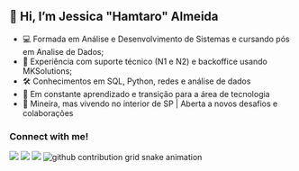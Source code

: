 ##  👋 Hi, I’m Jessica "Hamtaro" Almeida
- 💻 Formada em Análise e Desenvolvimento de Sistemas e cursando pós em Analise de Dados;
- 🔧 Experiência com suporte técnico (N1 e N2) e backoffice usando MKSolutions;
- 🛠️ Conhecimentos em SQL, Python, redes e análise de dados
- 🚀 Em constante aprendizado e transição para a área de tecnologia
- 📍 Mineira, mas vivendo no interior de SP | Aberta a novos desafios e colaborações

<!--Redes Sociais-->
<div>
 <h3 align="left">Connect with me!</h3>
  <a href="https://www.linkedin.com/in/jessialmeida/" target="_blank"><img src="https://img.shields.io/badge/-LinkedIn-%230077B5?style=for-the-badge&logo=linkedin&logoColor=white" target="_blank"></a> 
  <a href="https://instagram.com/jazz_almeida" target="_blank"><img src="https://img.shields.io/badge/-Instagram-%23E4405F?style=for-the-badge&logo=instagram&logoColor=white" target="_blank"></a>
  <a href = "mailto:almeida.jtec@gmail.com"><img src="https://img.shields.io/badge/-Gmail-%23333?style=for-the-badge&logo=gmail&logoColor=white" target="_blank"></a>

  <picture>
  <source media="(prefers-color-scheme: dark)" srcset="https://raw.githubusercontent.com/jazzalmeida/jazzalmeida/output/github-contribution-grid-snake-dark.svg">
  <source media="(prefers-color-scheme: light)" srcset="https://raw.githubusercontent.com/jazzalmeida/jazzalmeida/output/github-contribution-grid-snake.svg">
  <img alt="github contribution grid snake animation" src="https://raw.githubusercontent.com/jazzzlmeida/jazzalmeida/output/github-contribution-grid-snake.svg">
</picture>

